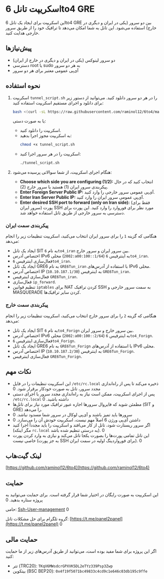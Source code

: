 # اسکریپت تانل 6to4 GRE

این اسکریپت برای ایجاد یک تانل 6to4 GRE بین دو سرور (یکی در ایران و دیگری در خارج) استفاده می‌شود. این تانل به شما امکان می‌دهد تا ترافیک خود را از طریق سرور خارجی هدایت کنید.

## پیش‌نیازها

* دو سرور لینوکس (یکی در ایران و دیگری در خارج از ایران)
* دسترسی root یا sudo به هر دو سرور
* آی‌پی عمومی معتبر برای هر دو سرور

## نحوه استفاده

1.  اسکریپت `tunnel_script.sh` را در هر دو سرور دانلود کنید. می‌توانید از دستور زیر برای دانلود و اجرای مستقیم اسکریپت استفاده کنید:
    ```bash
    bash <(curl -sL https://raw.githubusercontent.com/raminol12/6to4/main/tunnel_script.sh)
    ```
    یا به صورت دستی:
    *   اسکریپت را دانلود کنید.
    *   به اسکریپت مجوز اجرا بدهید:
        ```bash
        chmod +x tunnel_script.sh
        ```
    *   اسکریپت را در هر سرور اجرا کنید:
        ```bash
        ./tunnel_script.sh
        ```

2.  هنگام اجرای اسکریپت، از شما سوالاتی پرسیده می‌شود:
    *   **Choose which side you are configuring (1/2):** انتخاب کنید که در حال پیکربندی سرور ایران (1) هستید یا سرور خارج (2).
    *   **Enter Foreign Server Public IP:** آی‌پی عمومی سرور خارجی را وارد کنید.
    *   **Enter Iran Server Public IP:** آی‌پی عمومی سرور ایران را وارد کنید.
    *   **Enter desired SSH port to forward (only on Iran side):** (فقط برای سرور ایران) پورت SSH مورد نظر برای فوروارد را وارد کنید. این پورت برای دسترسی به سرور خارجی از طریق تانل استفاده خواهد شد.

### پیکربندی سمت ایران

هنگامی که گزینه `1` را برای سرور ایران انتخاب می‌کنید، اسکریپت تنظیمات زیر را انجام می‌دهد:

*   ایجاد یک تانل SIT به نام `6to4_iran` بین سرور ایران و سرور خارج.
*   اختصاص آدرس IPv6 محلی (`2002:a00:100::1/64`) به اینترفیس `6to4_iran`.
*   فعال‌سازی اینترفیس `6to4_iran`.
*   ایجاد یک تانل GRE6 به نام `GRE6Tun_iran` با استفاده از آدرس‌های IPv6 محلی.
*   اختصاص آدرس IP (`10.10.187.1/30`) به اینترفیس `GRE6Tun_iran`.
*   فعال‌سازی اینترفیس `GRE6Tun_iran`.
*   فعال‌سازی `ip_forward`.
*   تنظیم قوانین `iptables` برای NAT کردن ترافیک SSH به سمت سرور خارجی و MASQUERADE کردن سایر ترافیک‌ها.

### پیکربندی سمت خارج

هنگامی که گزینه `2` را برای سرور خارج انتخاب می‌کنید، اسکریپت تنظیمات زیر را انجام می‌دهد:

*   ایجاد یک تانل SIT به نام `6to4_Forign` بین سرور خارج و سرور ایران.
*   اختصاص آدرس IPv6 محلی (`2002:a00:100::2/64`) به اینترفیس `6to4_Forign`.
*   فعال‌سازی اینترفیس `6to4_Forign`.
*   ایجاد یک تانل GRE6 به نام `GRE6Tun_Forign` با استفاده از آدرس‌های IPv6 محلی.
*   اختصاص آدرس IP (`10.10.187.2/30`) به اینترفیس `GRE6Tun_Forign`.
*   فعال‌سازی اینترفیس `GRE6Tun_Forign`.

## نکات مهم

*   این اسکریپت تنظیمات را در فایل `/etc/rc.local` ذخیره می‌کند تا پس از راه‌اندازی مجدد سرور، تانل به صورت خودکار برقرار شود. <mcreference link="https://github.com/raminol12/6to4" index="0">0</mcreference>
*   پس از اجرای اسکریپت، ممکن است نیاز به راه‌اندازی مجدد سرور یا اجرای دستی `/etc/rc.local` داشته باشید. <mcreference link="https://github.com/raminol12/6to4" index="0">0</mcreference>
*   مطمئن شوید که فایروال سرورها اجازه عبور ترافیک مورد نیاز برای تانل‌ها (SIT و GRE) را می‌دهد.
*   سرورها باید تمیز باشند و آی‌پی لوکال در سرور شما مسدود نباشد. <mcreference link="https://github.com/raminol12/6to4" index="0">0</mcreference>
*   داشتن آی‌پی ورژن 6 اصلاً مهم نیست، اسکریپت خودش آن را می‌سازد. <mcreference link="https://github.com/raminol12/6to4" index="0">0</mcreference>
*   اگر سرور ریستارت شود، تانل از کار می‌افتد و اسکریپت را باید مجدداً اجرا کنید (مگر اینکه `rc.local` به درستی تنظیم شده باشد). <mcreference link="https://github.com/raminol12/6to4" index="0">0</mcreference>
*   این تانل تمامی پورت‌ها را بصورت یکجا تانل می‌کند و نیازی به وارد کردن پورت خاصی نیست (به جز پورت SSH برای فورواردینگ اولیه در سمت ایران). <mcreference link="https://github.com/raminol12/6to4" index="0">0</mcreference>

## لینک گیت‌هاب

[https://github.com/raminol12/6to4](https://github.com/raminol12/6to4)

## حمایت

این اسکریپت به صورت رایگان در اختیار شما قرار گرفته است. برای حمایت می‌توانید به پروژه ستاره بدهید. <mcreference link="https://github.com/raminol12/6to4" index="0">0</mcreference>

حامی: [Ssh-User-management](https://github.com/HamedAp/Ssh-User-management) <mcreference link="https://github.com/raminol12/6to4" index="0">0</mcreference>

گروه تلگرام برای حل مشکلات تانل: [https://t.me/panel2panel](https://t.me/panel2panel) <mcreference link="https://github.com/raminol12/6to4" index="0">0</mcreference>

## حمایت مالی

اگر این پروژه برای شما مفید بوده است، می‌توانید از طریق آدرس‌های زیر از ما حمایت کنید:

*   تتر (TRC20): `TKqV6MWsdcrGPXVK5DL2eTYz339Psp3Zwp`
*   بیتکوین (BSC BEP20): `0x4f19f5071bc49833c4cd9c1e646c03db195c9ffe`
